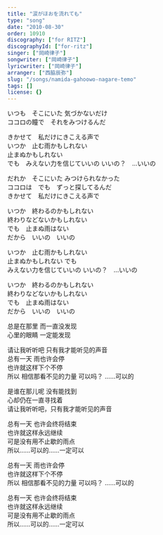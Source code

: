 ```yaml
---
title: "涙がほおを流れても"
type: "song"
date: "2010-08-30"
order: 10910
discography: ["for RITZ"]
discographyId: ["for-ritz"]
singer: ["岡崎律子"]
songwriter: ["岡崎律子"]
lyricwriter: ["岡崎律子"]
arranger: ["西脇辰弥"]
slug: "/songs/namida-gahoowo-nagare-temo"
tags: []
license: {}
---
```


いつも　そこにいた 気づかないだけ   
ココロの瞳で　それをみつけるんだ   
  
きかせて　私だけにきこえる声で   
いつか　止む雨かもしれない   
止まぬかもしれない   
でも　みえない力を信じていいの いいの？　…いいの   
  
だれか　そこにいた みつけられなかった   
ココロは　でも　ずっと探してるんだ   
きかせて　私だけにきこえる声で   
  
いつか　終わるのかもしれない   
終わりなどないかもしれない   
でも　止まぬ雨はない   
だから　いいの　いいの   
  
いつか　止む雨かもしれない   
止まぬかもしれない でも　  
みえない力を信じていいの いいの？　…いいの   
  
いつか　終わるのかもしれない  
終わりなどないかもしれない   
でも　止まぬ雨はない   
だから　いいの　いいの 
  
  <!-- 翻译 -->

总是在那里 而一直没发现   
心里的眼睛 一定能发现   
  
请让我听听吧 只有我才能听见的声音   
总有一天 雨也许会停   
也许就这样下个不停   
所以 相信那看不见的力量 可以吗？ ……可以的   
  
是谁在那儿呢 没有能找到   
心却仍在一直寻找着   
请让我听听吧，只有我才能听见的声音   
  
总有一天 也许会终将结束   
也许就这样永远继续   
可是没有用不止歇的雨点   
所以……可以的……一定可以   
  
总有一天 雨也许会停   
也许就这样下个不停   
所以 相信那看不见的力量 可以吗？ ……可以的   
  
总有一天 也许会终将结束   
也许就这样永远继续   
可是没有用不止歇的雨点   
所以……可以的……一定可以
